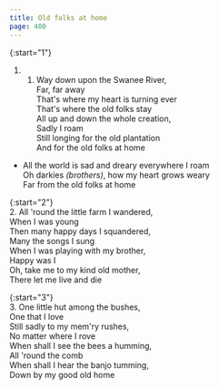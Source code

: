 ```yaml
---
title: Old folks at home
page: 400
---  
```



{:start="1"}  
1.  1. Way down upon the Swanee River,  
Far, far away  
That's where my heart is turning ever  
That's where the old folks stay  
All up and down the whole creation,  
Sadly I roam  
Still longing for the old plantation  
And for the old folks at home  


- All the world is sad and dreary everywhere I roam  
Oh darkies _(brothers)_, how my heart grows weary  
Far from the old folks at home  


{:start="2"}  
2. All 'round the little farm I wandered,  
When I was young  
Then many happy days I squandered,  
Many the songs I sung  
When I was playing with my brother,  
Happy was I  
Oh, take me to my kind old mother,  
There let me live and die  


{:start="3"}  
3. One little hut among the bushes,  
One that I love  
Still sadly to my mem'ry rushes,  
No matter where I rove  
When shall I see the bees a humming,  
All 'round the comb  
When shall I hear the banjo tumming,  
Down by my good old home  